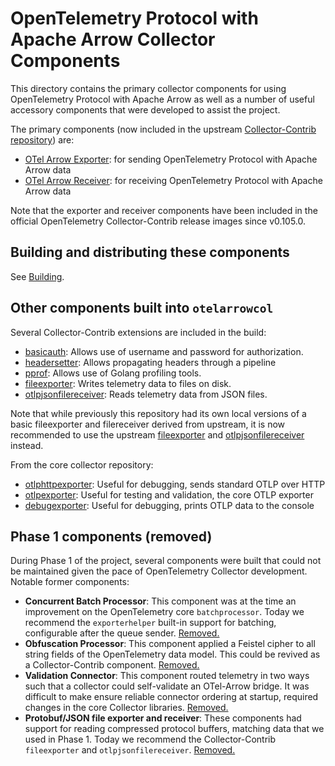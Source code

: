 # OpenTelemetry Protocol with Apache Arrow Collector Components

This directory contains the primary collector components for using OpenTelemetry
Protocol with Apache Arrow as well as a number of useful accessory components
that were developed to assist the project.

The primary components (now included in the upstream [Collector-Contrib
repository][COLLECTORCONTRIB]) are:

- [OTel Arrow Exporter][ARROWEXPORTER]: for sending OpenTelemetry Protocol with
      Apache Arrow data
- [OTel Arrow Receiver][ARROWRECEIVER]: for receiving OpenTelemetry Protocol
      with Apache Arrow data

Note that the exporter and receiver components have been included in the
official OpenTelemetry Collector-Contrib release images since v0.105.0.

## Building and distributing these components

See [Building][BUILDING].

## Other components built into `otelarrowcol`

Several Collector-Contrib extensions are included in the build:

- [basicauth][BASICAUTHEXT]: Allows use of username and password for
  authorization.
- [headersetter][HEADERSETTEREXT]: Allows propagating headers through a pipeline
- [pprof][PPROFEXT]: Allows use of Golang profiling tools.
- [fileexporter][FILEEXPORTER]: Writes telemetry data to files on disk.
- [otlpjsonfilereceiver][FILERECEIVER]: Reads telemetry data from JSON files.

Note that while previously this repository had its own local versions of a basic
fileexporter and filereceiver derived from upstream, it is now recommended to
use the upstream [fileexporter][FILEEXPORTER] and
[otlpjsonfilereceiver][FILERECEIVER] instead.

From the core collector repository:

- [otlphttpexporter][UPSTREAMHTTPOTLP]:  Useful for debugging, sends standard
      OTLP over HTTP
- [otlpexporter][UPSTREAMOTLP]:  Useful for testing and validation, the
      core OTLP exporter
- [debugexporter][UPSTREAMDEBUG]:   Useful for debugging, prints OTLP data to
      the console

## Phase 1 components (removed)

During Phase 1 of the project, several components were built that
could not be maintained given the pace of OpenTelemetry Collector
development.  Notable former components:

- **Concurrent Batch Processor**: This component was at the time an
  improvement on the OpenTelemetry core `batchprocessor`. Today we
  recommend the `exporterhelper` built-in support for batching,
  configurable after the queue sender. [Removed.][PHASE1REMOVAL1]
- **Obfuscation Processor**: This component applied a Feistel cipher to all
  string fields of the OpenTelemetry data model. This could be revived as
  a Collector-Contrib component. [Removed.][PHASE1REMOVAL1]
- **Validation Connector**: This component routed telemetry in two
  ways such that a collector could self-validate an OTel-Arrow
  bridge. It was difficult to make ensure reliable connector ordering
  at startup, required changes in the core Collector libraries.
  [Removed.][PHASE1REMOVAL3]
- **Protobuf/JSON file exporter and receiver**: These components had
  support for reading compressed protocol buffers, matching data that
  we used in Phase 1. Today we recommend the Collector-Contrib
  `fileexporter` and `otlpjsonfilereceiver`. [Removed.][PHASE1REMOVAL2]

[BUILDING]: ./BUILDING.md
[COLLECTORCONTRIB]:
    https://github.com/open-telemetry/opentelemetry-collector-contrib
[ARROWEXPORTER]:
    https://github.com/open-telemetry/opentelemetry-collector-contrib/blob/main/exporter/otelarrowexporter/README.md
[ARROWRECEIVER]:
    https://github.com/open-telemetry/opentelemetry-collector-contrib/blob/main/receiver/otelarrowreceiver/README.md
[FILEEXPORTER]:
    https://github.com/open-telemetry/opentelemetry-collector-contrib/blob/main/exporter/fileexporter/README.md
[FILERECEIVER]:
    https://github.com/open-telemetry/opentelemetry-collector-contrib/blob/main/receiver/otlpjsonfilereceiver/README.md
[BASICAUTHEXT]:
    https://github.com/open-telemetry/opentelemetry-collector-contrib/blob/main/extension/basicauthextension/README.md
[HEADERSETTEREXT]:
    https://github.com/open-telemetry/opentelemetry-collector-contrib/blob/main/extension/headerssetterextension/README.md
[PPROFEXT]:
    https://github.com/open-telemetry/opentelemetry-collector-contrib/blob/main/extension/pprofextension/README.md
[UPSTREAMHTTPOTLP]:
    https://github.com/open-telemetry/opentelemetry-collector/blob/main/exporter/otlphttpexporter/README.md
[UPSTREAMOTLP]:
    https://github.com/open-telemetry/opentelemetry-collector/blob/main/exporter/otlpexporter/README.md
[UPSTREAMDEBUG]:
    https://github.com/open-telemetry/opentelemetry-collector/blob/main/exporter/debugexporter/README.md
[PHASE1REMOVAL1]: https://github.com/open-telemetry/otel-arrow/pull/409
[PHASE1REMOVAL2]: https://github.com/open-telemetry/otel-arrow/pull/278
[PHASE1REMOVAL3]: https://github.com/open-telemetry/otel-arrow/pull/252
